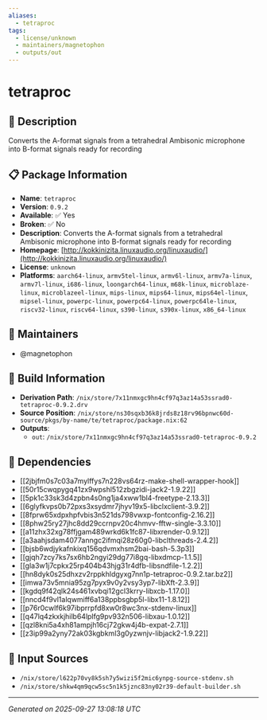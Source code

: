```yaml
---
aliases:
  - tetraproc
tags:
  - license/unknown
  - maintainers/magnetophon
  - outputs/out
---
```


# tetraproc

## 📝 Description

Converts the A-format signals from a tetrahedral Ambisonic microphone into B-format signals ready for recording

## 📋 Package Information

- **Name**: `tetraproc`
- **Version**: `0.9.2`
- **Available**: ✅ Yes
- **Broken**: ✅ No
- **Description**: Converts the A-format signals from a tetrahedral Ambisonic microphone into B-format signals ready for recording
- **Homepage**: [http://kokkinizita.linuxaudio.org/linuxaudio/](http://kokkinizita.linuxaudio.org/linuxaudio/)
- **License**: `unknown`
- **Platforms**: `aarch64-linux`, `armv5tel-linux`, `armv6l-linux`, `armv7a-linux`, `armv7l-linux`, `i686-linux`, `loongarch64-linux`, `m68k-linux`, `microblaze-linux`, `microblazeel-linux`, `mips-linux`, `mips64-linux`, `mips64el-linux`, `mipsel-linux`, `powerpc-linux`, `powerpc64-linux`, `powerpc64le-linux`, `riscv32-linux`, `riscv64-linux`, `s390-linux`, `s390x-linux`, `x86_64-linux`
## 👥 Maintainers

- @magnetophon


## 🔧 Build Information

- **Derivation Path**: `/nix/store/7x11nmxgc9hn4cf97q3az14a53ssrad0-tetraproc-0.9.2.drv`
- **Source Position**: `/nix/store/ns30sqxb36k8jrds8z18rv96bpnwc60d-source/pkgs/by-name/te/tetraproc/package.nix:62`
- **Outputs**:
  - `out`:  `/nix/store/7x11nmxgc9hn4cf97q3az14a53ssrad0-tetraproc-0.9.2`

## 🔗 Dependencies

- [[2jbjfm0s7c03a7mylffys7n228vs64rz-make-shell-wrapper-hook]]
- [[50r15cwqpygq41zx9wpshl512zbgzidi-jack2-1.9.22]]
- [[5pk1c33sk3d4zpbn4s0ng1ja4xww1bl4-freetype-2.13.3]]
- [[6glyfkvps0b72pxs3xsydmr7jhyv19x5-libclxclient-3.9.2]]
- [[8fprw65xdpxhpfvbis3n521ds798vwxp-fontconfig-2.16.2]]
- [[8phw25ry27jhc8dd29ccrnpv20c4hmvv-fftw-single-3.3.10]]
- [[a11zhx32xg78ffjgam489wrkd6k1fc87-libxrender-0.9.12]]
- [[a3aahjsdam4077anngc2ifmqi28z60g0-libclthreads-2.4.2]]
- [[bjsb6wdjykafnkixq156qdvmxhsm2bai-bash-5.3p3]]
- [[gjqh7zcy7ks7sx6hb2ngyi29dg77i8gq-libxdmcp-1.1.5]]
- [[gla3w1j7cpkx25rp404b43hjg31r4dfb-libsndfile-1.2.2]]
- [[hn8dyk0s25dhxzv2rppkhldgyxg7nn1p-tetraproc-0.9.2.tar.bz2]]
- [[imwa73v5mnia95zg7pyx9v0y2vsy3yp7-libXft-2.3.9]]
- [[kgdq9f42qlk24s461xvbqi12gcl3krry-libxcb-1.17.0]]
- [[nncd4f9vl1alqwmiff6a138ppbsgbp5l-libx11-1.8.12]]
- [[p76r0cwlf6k97ibprrpfd8xw0r8wc3nx-stdenv-linux]]
- [[q47lq4zkxkjhilb64lplfg9pv932n506-libxau-1.0.12]]
- [[qzl8kni5a4xh81ampjh16cj72gkw4j4b-expat-2.7.1]]
- [[z3ip99a2yny72ak03kgbkml3g0yzwnjv-libjack2-1.9.22]]

## 📁 Input Sources

- `/nix/store/l622p70vy8k5sh7y5wizi5f2mic6ynpg-source-stdenv.sh`
- `/nix/store/shkw4qm9qcw5sc5n1k5jznc83ny02r39-default-builder.sh`

---
*Generated on 2025-09-27 13:08:18 UTC*
